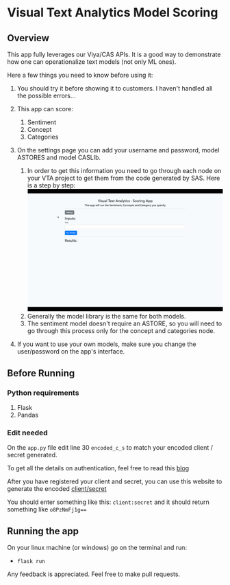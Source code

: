 # Visual Text Analytics Model Scoring

## Overview

This app fully leverages our Viya/CAS APIs. It is a good way to demonstrate how one can operationalize text models (not only ML ones).

Here a few things you need to know before using it:

1. You should try it before showing it to customers. I haven't handled all the possible errors... 

2. This app can score:
    1. Sentiment
    2. Concept
    3. Categories

3. On the settings page you can add your username and password, model ASTORES and model CASLIb.
    1. In order to get this information you need to go through each node on your VTA project to get them from the code generated by SAS. Here is a step by step:
    ![assets-gif](./proj_setup.gif)
    2. Generally the model library is the same for both models.
    3. The sentiment model doesn't require an ASTORE, so you will need to go through this process only for the concept and categories node.
    
4. If you want to use your own models, make sure you change the user/password on the app's interface. 

## Before Running

### Python requirements

1. Flask
2. Pandas

### Edit needed

On the `app.py` file edit line 30 `encoded_c_s` to match your encoded client / secret generated.

To get all the details on authentication, feel free to read this [blog](https://developer.sas.com/reference/auth/#register.)

After you have registered your client and secret, you can use this website to generate the encoded [client/secret](https://base64.guru/converter) 

You should enter something like this: `client:secret` and it should return something like `o8PzNmFj1g==`

## Running the app

On your linux machine (or windows) go on the terminal and run:

- `flask run`

Any feedback is appreciated.
Feel free to make pull requests.